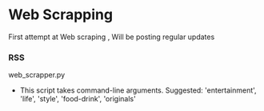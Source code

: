 # Web Scrapping
First attempt at Web scraping , Will be posting regular updates 

### RSS  
web_scrapper.py 
* This script takes command-line arguments. Suggested: 'entertainment', 'life', 'style', 'food-drink', 'originals'


